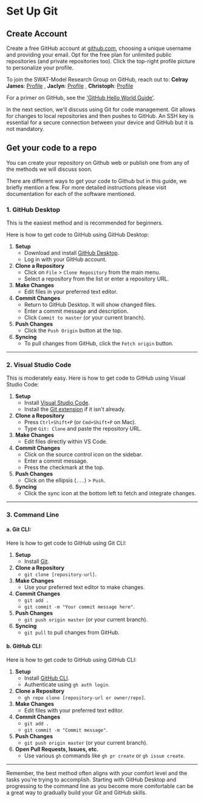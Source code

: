 # Set Up Git
## Create Account
Create a free GitHub account at [github.com](https://github.com/), choosing a unique username and providing your email. Opt for the free plan for unlimited public repositories (and private repositories too). Click the top-right profile picture to personalize your profile.

To join the SWAT-Model Research Group on GitHub, reach out to:
**Celray James**: [Profile](https://github.com/celray)
, **Jaclyn**: [Profile](https://github.com/jaclynt)
, **Christoph**: [Profile](https://github.com/chrisschuerz)

For a primer on GitHub, see the ['GitHub Hello World Guide'](https://guides.github.com/activities/hello-world/).

In the next section, we'll discuss using Git for code management. Git allows for changes to local repositories and then pushes to GitHub. An SSH key is essential for a secure connection between your device and GitHub but it is not mandatory.

## Get your code to a repo
You can create your repository on Github web or publish one from any of the methods we will discuss soon.

There are different ways to get your code to Github but in this guide, we briefly mention a few. For more detailed instructions please visit documentation for each of the software mentioned.

### 1. **GitHub Desktop**
This is the easiest method and is recommended for beginners.

Here is how to get code to GitHub using GitHub Desktop:

1. **Setup**
   - Download and install [GitHub Desktop](https://desktop.github.com/).
   - Log in with your GitHub account.
2. **Clone a Repository**
   - Click on `File` > `Clone Repository` from the main menu.
   - Select a repository from the list or enter a repository URL.
3. **Make Changes**
   - Edit files in your preferred text editor.
4. **Commit Changes**
   - Return to GitHub Desktop. It will show changed files.
   - Enter a commit message and description.
   - Click `Commit to master` (or your current branch).
5. **Push Changes**
   - Click the `Push Origin` button at the top.
6. **Syncing**
   - To pull changes from GitHub, click the `Fetch origin` button.

---

### 2. **Visual Studio Code**

This is moderately easy. Here is how to get code to GitHub using Visual Studio Code:

1. **Setup**
   - Install [Visual Studio Code](https://code.visualstudio.com/).
   - Install the [Git extension](https://marketplace.visualstudio.com/items?itemName=vscode.git) if it isn't already.
2. **Clone a Repository**
   - Press `Ctrl+Shift+P` (or `Cmd+Shift+P` on Mac).
   - Type `Git: Clone` and paste the repository URL.
3. **Make Changes**
   - Edit files directly within VS Code.
4. **Commit Changes**
   - Click on the source control icon on the sidebar.
   - Enter a commit message.
   - Press the checkmark at the top.
5. **Push Changes**
   - Click on the ellipsis (`...`) > `Push`.
6. **Syncing**
   - Click the sync icon at the bottom left to fetch and integrate changes.

---

### 3. **Command Line**

#### a. Git CLI:

Here is how to get code to GitHub using Git CLI:

1. **Setup**
   - Install [Git](https://git-scm.com/downloads).
2. **Clone a Repository**
   - `git clone [repository-url]`.
3. **Make Changes**
   - Use your preferred text editor to make changes.
4. **Commit Changes**
   - `git add .`
   - `git commit -m "Your commit message here"`.
5. **Push Changes**
   - `git push origin master` (or your current branch).
6. **Syncing**
   - `git pull` to pull changes from GitHub.

#### b. GitHub CLI:

Here is how to get code to GitHub using GitHub CLI:

1. **Setup**
   - Install [GitHub CLI](https://cli.github.com/).
   - Authenticate using `gh auth login`.
2. **Clone a Repository**
   - `gh repo clone [repository-url or owner/repo]`.
3. **Make Changes**
   - Edit files with your preferred text editor.
4. **Commit Changes**
   - `git add .`
   - `git commit -m "Commit message"`.
5. **Push Changes**
   - `git push origin master` (or your current branch).
6. **Open Pull Requests, Issues, etc.**
   - Use various `gh` commands like `gh pr create` or `gh issue create`.

---

Remember, the best method often aligns with your comfort level and the tasks you're trying to accomplish. Starting with GitHub Desktop and progressing to the command line as you become more comfortable can be a great way to gradually build your Git and GitHub skills.
